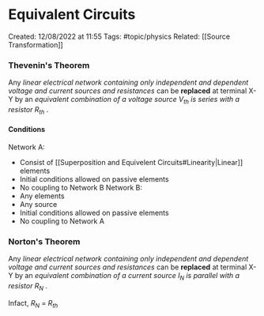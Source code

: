 # Equivalent Circuits
Created: 12/08/2022 at 11:55
Tags: #topic/physics 
Related: [[Source Transformation]]

### Thevenin's Theorem
Any *linear electrical network containing only independent and dependent voltage and current sources and resistances* can be **replaced** at terminal X-Y by an *equivalent combination of a voltage source $V_{th}$ is series with a resistor $R_{th}$* .

#### Conditions
Network A:
- Consist of [[Superposition and Equivelent Circuits#Linearity|Linear]] elements
- Initial conditions allowed on passive elements
- No coupling to Network B
Network B:
- Any elements
- Any source
- Initial conditions allowed on passive elements
- No coupling to Network A

### Norton's Theorem
Any *linear electrical network containing only independent and dependent voltage and current sources and resistances* can be **replaced** at terminal X-Y by an *equivalent combination of a current source $I_{N}$ is parallel with a resistor $R_{N}$* .

Infact, $R_{N}$ = $R_{th}$
